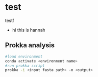 # test
test1
- hi this is hannah

## Prokka analysis
```bash
#load environment
conda activate <environment name>
#run prokka script
prokka -i <input fasta path> -o <output>
```
